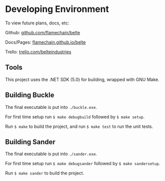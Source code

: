 # Developing Environment

To view future plans, docs, etc:

Github: [github.com/flamechain/belte](https://github.com/flamechain/belte)

Docs/Pages: [flamechain.github.io/belte](https://flamechain.github.io/belte/)

Trello: [trello.com/belteindustries](https://trello.com/belteindustries)

## Tools

This project uses the .NET SDK (5.0) for building, wrapped with GNU Make.

## Building Buckle

The final executable is put into `./buckle.exe`.

For first time setup run `$ make debugbuild` followed by `$ make setup`.

Run `$ make` to build the project, and run `$ make test` to run the unit tests.

## Building Sander

The final executable is put into `./sander.exe`.

For first time setup run `$ make debugsander` followed by `$ make sandersetup`.

Run `$ make sander` to build the project.
